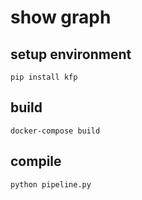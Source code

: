# show graph

## setup environment

```shell
pip install kfp
```

## build

```shell
docker-compose build
```

## compile

```shell
python pipeline.py
```
